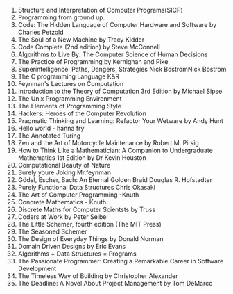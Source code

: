 1. Structure and Interpretation of Computer Programs(SICP)
2. Programming from ground up.
3. Code: The Hidden Language of Computer Hardware and Software by Charles Petzold
4. The Soul of a New Machine by Tracy Kidder
5. Code Complete (2nd edition) by Steve McConnell
6. Algorithms to Live By: The Computer Science of Human Decisions
7. The Practice of Programming by Kernighan and Pike
8. Superintelligence: Paths, Dangers, Strategies
Nick BostromNick Bostrom
8. The C programming Language K&R
9. Feynman's Lectures on Computation
10. Introduction to the Theory of Computation 3rd Edition by Michael Sipse
11. The Unix Programming Environment 
12. The Elements of Programming Style
13. Hackers: Heroes of the Computer Revolution
14. Pragmatic Thinking and Learning: Refactor Your Wetware by Andy Hunt
15. Hello world - hanna fry
16. The Annotated Turing
17. Zen and the Art of Motorcycle Maintenance by Robert M. Pirsig
18. How to Think Like a Mathematician: A Companion to Undergraduate Mathematics 1st Edition by Dr Kevin Houston
19. Computational Beauty of Nature
20. Surely youre Joking Mr.feynman
21. Gödel, Escher, Bach: An Eternal Golden Braid Douglas R. Hofstadter
22. Purely Functional Data Structures Chris Okasaki
23. The Art of Computer Programming -Knuth
24. Concrete Mathematics - Knuth
25. Discrete Maths for Computer Scientsts by Truss
26. Coders at Work by Peter Seibel
27. The Little Schemer, fourth edition (The MIT Press) 
28. The Seasoned Schemer
29. The Design of Everyday Things by Donald Norman
30. Domain Driven Designs by Eric Evans
31. Algorithms + Data Structures = Programs
32. The Passionate Programmer: Creating a Remarkable Career in Software Development
33. The Timeless Way of Building by Christopher Alexander
34. The Deadline: A Novel About Project Management by Tom DeMarco
    

